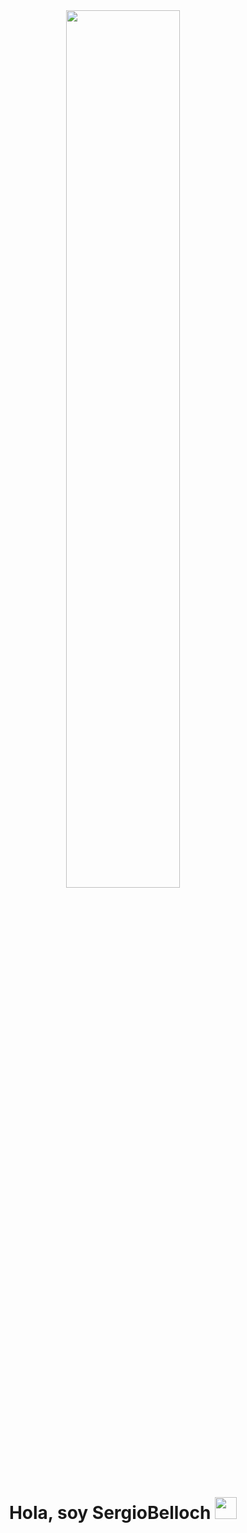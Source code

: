 <div align="center">
  <img src="https://media.giphy.com/media/JFcoUZ2CtzpY04jQIJ/giphy.mp4" width="60%" />
<p>
  <h1><b>Hola, soy SergioBelloch </b><img src="https://github.com/SergioBelloch/SergioBelloch/assets/49937468/2de93b72-bf0d-414e-ba83-7f0e3ddefa0f" width="35"></h1>
</p>
</div>
